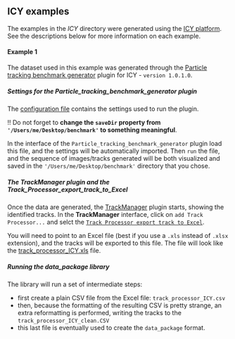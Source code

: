 ## ICY examples

The examples in the *ICY* directory were generated using the [ICY platform](http://icy.bioimageanalysis.org/).
See the descriptions below for more information on each example.

#### Example 1
The dataset used in this example was generated through the [Particle tracking benchmark generator](http://icy.bioimageanalysis.org/plugin/Particle_tracking_benchmark_generator) plugin for ICY - `version 1.0.1.0`.

##### Settings for the Particle_tracking_benchmark_generator plugin
The [configuration file](example_1/particle_tracking_config.txt) contains the settings used to run the plugin.

!! Do not forget to **change the `saveDir` property from `'/Users/me/Desktop/benchmark'` to something meaningful**.

In the interface of the `Particle_tracking_benchmark_generator` plugin load this file, and the settings will be automatically imported.
Then `run` the file, and the sequence of images/tracks generated will be both visualized and saved in the `'/Users/me/Desktop/benchmark'` directory that you chose.

##### The TrackManager plugin and the Track_Processor_export_track_to_Excel
Once the data are generated, the [TrackManager](http://icy.bioimageanalysis.org/plugin/Track_Manager) plugin starts, showing the identified tracks.
In the **TrackManager** interface, click on  `add Track Processor...` and selct the [`Track Processor export track to Excel`](http://icy.bioimageanalysis.org/plugin/Track_Processor_export_track_to_Excel).

You will need to point to an Excel file (best if you use a `.xls` instead of `.xlsx` extension), and the tracks will be exported to this file.
The file will look like the [track_processor_ICY.xls](example_1/track_processor_ICY.xls) file.

##### Running the data_package library
The library will run a set of intermediate steps:
- first create a plain CSV file from the Excel file: `track_processor_ICY.csv`
- then, because the formatting of the resulting CSV is pretty strange, an extra reformatting is performed, writing the tracks to the `track_processor_ICY_clean.CSV`
- this last file is eventually used to create the  `data_package` format.
